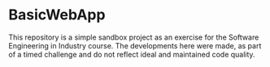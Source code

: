 # BasicWebApp
This repository is a simple sandbox project as an exercise for the Software Engineering in Industry course. The developments here were made, as part of a timed challenge and do not reflect ideal and maintained code quality.
